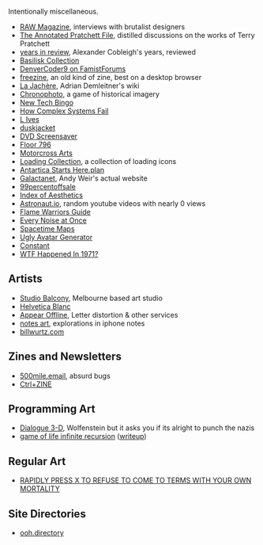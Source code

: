 Intentionally miscellaneous.

- [RAW Magazine](https://brutalistwebsites.com/raw/), interviews with brutalist designers
- [The Annotated Pratchett File](https://www.lspace.org/books/apf/), distilled discussions on the works of Terry Pratchett
- [years in review](https://years.cblgh.org/), Alexander Cobleigh's years, reviewed
- [Basilisk Collection](https://suricrasia.online/unfiction/basilisk/)
- [DenverCoder9 on FamistForums](www.mirrorsoferis.com/forum/thread05232003a.html)
- [freezine](https://freezine.xyz/index.html), an old kind of zine, best on a desktop browser
- [La Jachère](https://jache.re/), Adrian Demleitner's wiki
- [Chronophoto](https://www.chronophoto.app/game.html), a game of historical imagery
- [New Tech Bingo](https://codepen.io/aardrian/full/YzOzKOp)
- [How Complex Systems Fail](https://how.complexsystems.fail)
- [L Ives](http://www.lucy-ives.com/)
- [duskjacket](https://duskjacket.com/)
- [DVD Screensaver](https://dvdscreensaver.net/)
- [Floor 796](https://floor796.com)
- [Motorcross Arts](https://motocross-arts.tumblr.com/)
- [Loading Collection](https://loadingcollection.matoseb.com/), a collection of loading icons
- [Antartica Starts Here.plan](https://drwho.virtadpt.net/drwho.plan)
- [Galactanet](http://www.galactanet.com/), Andy Weir's actual website
- [99percentoffsale](https://www.99percentoffsale.com/)
- [Index of Aesthetics](https://cari.institute/aesthetics)
- [Astronaut.io](http://astronaut.io/), random youtube videos with nearly 0 views
- [Flame Warriors Guide](https://www.flamewarriorsguide.com/)
- [Every Noise at Once](https://everynoise.com/)
- [Spacetime Maps](https://spacetime-maps.vercel.app)
- [Ugly Avatar Generator](https://txstc55.github.io/ugly-avatar/)
- [Constant](https://constantvzw.org/site/)
- [WTF Happened In 1971?](https://wtfhappenedin1971.com/)
## Artists

- [Studio Balcony](https://studiobalcony.com/), Melbourne based art studio
- [Helvetica Blanc](https://helveticablanc.com/index.html)
- [Appear Offline](https://appear-offline.com/), Letter distortion & other services
- [notes art](https://notes.art/), explorations in iphone notes
- [billwurtz.com](https://billwurtz.com/)

## Zines and Newsletters

- [500mile.email](https://500mile.email/), absurd bugs
- [Ctrl+ZINE](https://ctrl-c.club/~loghead/ctrl-zine.html)

## Programming Art

- [Dialogue 3-D](https://nasser.itch.io/dialogue-3-d), Wolfenstein but it asks you if its alright to punch the nazis
- [game of life infinite recursion](https://oimo.io/works/life/) ([writeup](https://blog.oimo.io/2023/04/10/life-universe-en/))

## Regular Art

- [RAPIDLY PRESS X TO REFUSE TO COME TO TERMS WITH YOUR OWN MORTALITY](https://guzey.com/x/)

## Site Directories

- [ooh.directory](https://ooh.directory/)